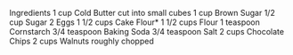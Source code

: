 Ingredients
1 cup Cold Butter cut into small cubes
1 cup Brown Sugar
1/2 cup Sugar
2 Eggs
1 1/2 cups Cake Flour*
1 1/2 cups Flour
1 teaspoon Cornstarch
3/4 teaspoon Baking Soda
3/4 teaspoon Salt
2 cups Chocolate Chips
2 cups Walnuts roughly chopped

